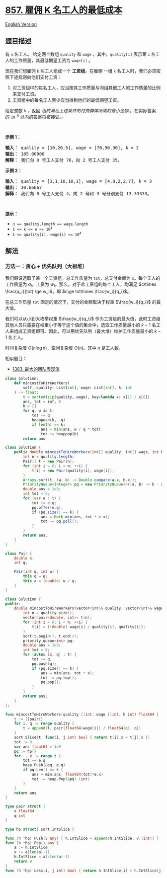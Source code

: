 # [857. 雇佣 K 名工人的最低成本](https://leetcode.cn/problems/minimum-cost-to-hire-k-workers)

[English Version](/solution/0800-0899/0857.Minimum%20Cost%20to%20Hire%20K%20Workers/README_EN.md)

<!-- tags:贪心,数组,排序,堆（优先队列） -->

## 题目描述

<!-- 这里写题目描述 -->

<p>有 <code>n</code>&nbsp;名工人。&nbsp;给定两个数组&nbsp;<code>quality</code>&nbsp;和&nbsp;<code>wage</code>&nbsp;，其中，<code>quality[i]</code>&nbsp;表示第&nbsp;<code>i</code>&nbsp;名工人的工作质量，其最低期望工资为&nbsp;<code>wage[i]</code>&nbsp;。</p>

<p>现在我们想雇佣&nbsp;<code>k</code>&nbsp;名工人组成一个&nbsp;<strong>工资组</strong><em>。</em>在雇佣&nbsp;一组 <code>k</code>&nbsp;名工人时，我们必须按照下述规则向他们支付工资：</p>

<ol>
	<li>对工资组中的每名工人，应当按其工作质量与同组其他工人的工作质量的比例来支付工资。</li>
	<li>工资组中的每名工人至少应当得到他们的最低期望工资。</li>
</ol>

<p>给定整数 <code>k</code> ，返回 <em>组成满足上述条件的付费群体所需的最小金额&nbsp;</em>。在实际答案的&nbsp;<code>10<sup>-5</sup></code>&nbsp;以内的答案将被接受。。</p>

<p>&nbsp;</p>

<ol>
</ol>

<p><strong class="example">示例 1：</strong></p>

<pre>
<strong>输入： </strong>quality = [10,20,5], wage = [70,50,30], k = 2
<strong>输出： </strong>105.00000
<strong>解释：</strong> 我们向 0 号工人支付 70，向 2 号工人支付 35。</pre>

<p><strong class="example">示例 2：</strong></p>

<pre>
<strong>输入： </strong>quality = [3,1,10,10,1], wage = [4,8,2,2,7], k = 3
<strong>输出： </strong>30.66667
<strong>解释： </strong>我们向 0 号工人支付 4，向 2 号和 3 号分别支付 13.33333。</pre>

<p>&nbsp;</p>

<p><strong>提示：</strong></p>

<ul>
	<li><code>n == quality.length == wage.length</code></li>
	<li><code>1 &lt;= k &lt;= n &lt;= 10<sup>4</sup></code></li>
	<li><code>1 &lt;= quality[i], wage[i] &lt;= 10<sup>4</sup></code></li>
</ul>

## 解法

### 方法一：贪心 + 优先队列（大根堆）

我们假设选取了某一个工资组，总工作质量为 `tot`，总支付金额为 `c`。每个工人的工作质量为 $q_i$，工资为 $w_i$。那么，对于此工资组的每个工人，均满足 $c\times \frac{q_i}{tot} \ge w_i$。即 $c\ge tot\times \frac{w_i}{q_i}$。

在总工作质量 `tot` 固定的情况下，支付的金额取决于权重 $\frac{w_i}{q_i}$ 的最大值。

我们可以从小到大枚举权重 $\frac{w_i}{q_i}$ 作为工资组的最大值，此时工资组其他人员只需要在权重小于等于这个值的集合中，选取工作质量最小的 $k-1$ 名工人来组成工资组即可。因此，可以用优先队列（最大堆）维护工作质量最小的 $k-1$ 名工人。

时间复杂度 $O(n\log n)$，空间复杂度 $O(n)$。其中 $n$ 是工人数。

相似题目：

-   [1383. 最大的团队表现值](https://github.com/doocs/leetcode/blob/main/solution/1300-1399/1383.Maximum%20Performance%20of%20a%20Team/README.md)

<!-- tabs:start -->

```python
class Solution:
    def mincostToHireWorkers(
        self, quality: List[int], wage: List[int], k: int
    ) -> float:
        t = sorted(zip(quality, wage), key=lambda x: x[1] / x[0])
        ans, tot = inf, 0
        h = []
        for q, w in t:
            tot += q
            heappush(h, -q)
            if len(h) == k:
                ans = min(ans, w / q * tot)
                tot += heappop(h)
        return ans
```

```java
class Solution {
    public double mincostToHireWorkers(int[] quality, int[] wage, int k) {
        int n = quality.length;
        Pair[] t = new Pair[n];
        for (int i = 0; i < n; ++i) {
            t[i] = new Pair(quality[i], wage[i]);
        }
        Arrays.sort(t, (a, b) -> Double.compare(a.x, b.x));
        PriorityQueue<Integer> pq = new PriorityQueue<>((a, b) -> b - a);
        double ans = 1e9;
        int tot = 0;
        for (var e : t) {
            tot += e.q;
            pq.offer(e.q);
            if (pq.size() == k) {
                ans = Math.min(ans, tot * e.x);
                tot -= pq.poll();
            }
        }
        return ans;
    }
}

class Pair {
    double x;
    int q;

    Pair(int q, int w) {
        this.q = q;
        this.x = (double) w / q;
    }
}
```

```cpp
class Solution {
public:
    double mincostToHireWorkers(vector<int>& quality, vector<int>& wage, int k) {
        int n = quality.size();
        vector<pair<double, int>> t(n);
        for (int i = 0; i < n; ++i) {
            t[i] = {(double) wage[i] / quality[i], quality[i]};
        }
        sort(t.begin(), t.end());
        priority_queue<int> pq;
        double ans = 1e9;
        int tot = 0;
        for (auto& [x, q] : t) {
            tot += q;
            pq.push(q);
            if (pq.size() == k) {
                ans = min(ans, tot * x);
                tot -= pq.top();
                pq.pop();
            }
        }
        return ans;
    }
};
```

```go
func mincostToHireWorkers(quality []int, wage []int, k int) float64 {
	t := []pair{}
	for i, q := range quality {
		t = append(t, pair{float64(wage[i]) / float64(q), q})
	}
	sort.Slice(t, func(i, j int) bool { return t[i].x < t[j].x })
	tot := 0
	var ans float64 = 1e9
	pq := hp{}
	for _, e := range t {
		tot += e.q
		heap.Push(&pq, e.q)
		if pq.Len() == k {
			ans = min(ans, float64(tot)*e.x)
			tot -= heap.Pop(&pq).(int)
		}
	}
	return ans
}

type pair struct {
	x float64
	q int
}

type hp struct{ sort.IntSlice }

func (h *hp) Push(v any) { h.IntSlice = append(h.IntSlice, v.(int)) }
func (h *hp) Pop() any {
	a := h.IntSlice
	v := a[len(a)-1]
	h.IntSlice = a[:len(a)-1]
	return v
}
func (h *hp) Less(i, j int) bool { return h.IntSlice[i] > h.IntSlice[j] }
```

<!-- tabs:end -->

<!-- end -->
